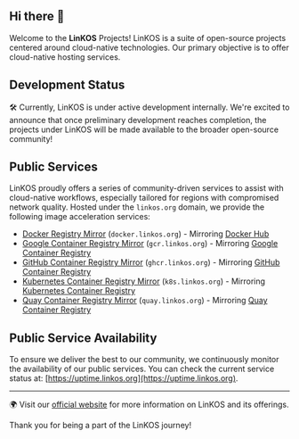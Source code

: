 ## Hi there 👋

Welcome to the **LinKOS** Projects! LinKOS is a suite of open-source projects centered around cloud-native technologies. Our primary objective is to offer cloud-native hosting services.

## Development Status

🛠 Currently, LinKOS is under active development internally. We're excited to announce that once preliminary development reaches completion, the projects under LinKOS will be made available to the broader open-source community!

## Public Services

LinKOS proudly offers a series of community-driven services to assist with cloud-native workflows, especially tailored for regions with compromised network quality. Hosted under the `linkos.org` domain, we provide the following image acceleration services:

- [Docker Registry Mirror](https://docker.linkos.org) (`docker.linkos.org`) - Mirroring [Docker Hub](https://docker.io)
- [Google Container Registry Mirror](https://gcr.linkos.org) (`gcr.linkos.org`) - Mirroring [Google Container Registry](https://gcr.io)
- [GitHub Container Registry Mirror](https://ghcr.linkos.org) (`ghcr.linkos.org`) - Mirroring [GitHub Container Registry](https://ghcr.io)
- [Kubernetes Container Registry Mirror](https://k8s.linkos.org) (`k8s.linkos.org`) - Mirroring [Kubernetes Container Registry](https://ghcr.io)
- [Quay Container Registry Mirror](https://quay.linkos.org) (`quay.linkos.org`) - Mirroring [Quay Container Registry](https://quay.io)

## Public Service Availability

To ensure we deliver the best to our community, we continuously monitor the availability of our public services. You can check the current service status at: [https://uptime.linkos.org](https://uptime.linkos.org).

---

🌍 Visit our [official website](https://linkos.io) for more information on LinKOS and its offerings.

Thank you for being a part of the LinKOS journey!

